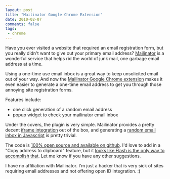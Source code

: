```yaml
---
layout: post
title: "Mailinator Google Chrome Extension"
date: 2010-02-07
comments: false
tags:
 - chrome
---
```





Have you ever visited a website that required an email registration form, but you really didn't want to give out your primary email address? [Mailinator](http://www.mailinator.com/) is a wonderful service that helps rid the world of junk mail, one garbage email address at a time.


Using a one-time use email inbox is a great way to keep unsolicited email out of your way. And now the [Mailinator Google Chrome extension](https://chrome.google.com/extensions/detail/bcnflfkionidoobcineimfoollmbalbp) makes it even easier to generate a one-time email address to get you through those annoying site registration forms.


Features include:


  - one click generation of a random email address
  - popup widget to check your mailinator email inbox





Under the covers, the plugin is very simple. Mailinator provides a pretty decent [iframe integration](http://www.mailinator.com/widgetmaker.jsp) out of the box, and generating a [random email inbox in Javascript](http://www.broofa.com/Tools/Math.uuid.js) is pretty trivial.


The code is [100% open source and available on github](http://github.com/wireframe/mailinator-chrome-extension). I'd love to add in a "Copy address to clipboard" feature, but it [looks like Flash is the only way to accomplish that](http://stackoverflow.com/questions/127040/put-text-on-the-clipboard-with-firefox-safari-and-chrome). Let me know if you have any other suggestions.


I have no affiliation with Mailinator. I'm just a hacker that is very sick of sites requiring email addresses and not offering open ID integration. :)
